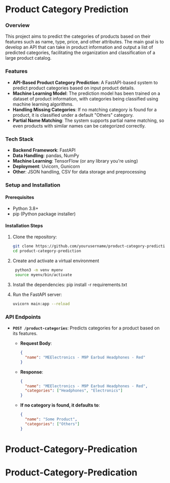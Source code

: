 # Product Category Prediction

### Overview

This project aims to predict the categories of products based on their features such as name, type, price, and other attributes. The main goal is to develop an API that can take in product information and output a list of predicted categories, facilitating the organization and classification of a large product catalog.

### Features

- **API-Based Product Category Prediction**: A FastAPI-based system to predict product categories based on input product details.
- **Machine Learning Model**: The prediction model has been trained on a dataset of product information, with categories being classified using machine learning algorithms.
- **Handling Missing Categories**: If no matching category is found for a product, it is classified under a default "Others" category.
- **Partial Name Matching**: The system supports partial name matching, so even products with similar names can be categorized correctly.

### Tech Stack

- **Backend Framework**: FastAPI
- **Data Handling**: pandas, NumPy
- **Machine Learning**: TensorFlow (or any library you're using)
- **Deployment**: Uvicorn, Gunicorn
- **Other**: JSON handling, CSV for data storage and preprocessing

### Setup and Installation

#### Prerequisites

- Python 3.8+
- pip (Python package installer)

#### Installation Steps

1. Clone the repository:
   ```bash
   git clone https://github.com/yourusername/product-category-prediction.git
   cd product-category-prediction

2. Create and activate a virtual environment
   ```bash
    python3 -m venv myenv
    source myenv/bin/activate

3. Install the dependencies:
    pip install -r requirements.txt

4. Run the FastAPI server:
   ```bash
   uvicorn main:app --reload

### API Endpoints

- **`POST /product-categories`**: Predicts categories for a product based on its features.

  - **Request Body**:
    ```json
    {
      "name": "MEElectronics - M9P Earbud Headphones - Red"
    }
    ```

  - **Response**:
    ```json
    {
      "name": "MEElectronics - M9P Earbud Headphones - Red",
      "categories": ["Headphones", "Electronics"]
    }
    ```

  - **If no category is found, it defaults to**:
    ```json
    {
      "name": "Some Product",
      "categories": ["Others"]
    }
    ```

# Product-Category-Predication
# Product-Category-Predication
